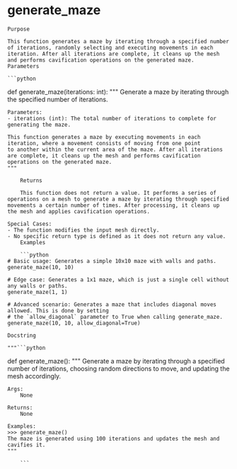 # generate_maze

    Purpose

    This function generates a maze by iterating through a specified number of iterations, randomly selecting and executing movements in each iteration. After all iterations are complete, it cleans up the mesh and performs cavification operations on the generated maze.
    Parameters

    ```python
def generate_maze(iterations: int):
    """
    Generate a maze by iterating through the specified number of iterations.

    Parameters:
    - iterations (int): The total number of iterations to complete for generating the maze.

    This function generates a maze by executing movements in each iteration, where a movement consists of moving from one point
    to another within the current area of the maze. After all iterations are complete, it cleans up the mesh and performs cavification operations on the generated maze.
    """
```
    Returns

    This function does not return a value. It performs a series of operations on a mesh to generate a maze by iterating through specified movements a certain number of times. After processing, it cleans up the mesh and applies cavification operations.

Special Cases:
- The function modifies the input mesh directly.
- No specific return type is defined as it does not return any value.
    Examples

    ```python
# Basic usage: Generates a simple 10x10 maze with walls and paths.
generate_maze(10, 10)

# Edge case: Generates a 1x1 maze, which is just a single cell without any walls or paths.
generate_maze(1, 1)

# Advanced scenario: Generates a maze that includes diagonal moves allowed. This is done by setting
# the `allow_diagonal` parameter to True when calling generate_maze.
generate_maze(10, 10, allow_diagonal=True)
```
    Docstring

    """```python
def generate_maze():
    """
    Generate a maze by iterating through a specified number of iterations,
    choosing random directions to move, and updating the mesh accordingly.

    Args:
        None

    Returns:
        None

    Examples:
    >>> generate_maze()
    The maze is generated using 100 iterations and updates the mesh and cavifies it.
    """
```"""
    ```